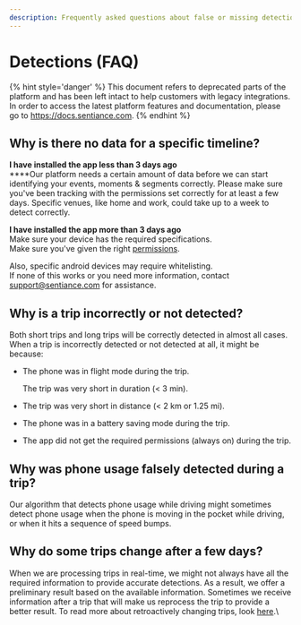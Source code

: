 ```yaml
---
description: Frequently asked questions about false or missing detections.
---
```


# Detections (FAQ)

{% hint style='danger' %} This document refers to deprecated parts of the platform and has been left intact to help customers with legacy integrations. In order to access the latest platform features and documentation, please go to https://docs.sentiance.com. {% endhint %}

## Why is there no data for a specific timeline?

**I have installed the app less than 3 days ago**\
****Our platform needs a certain amount of data before we can start identifying your events, moments & segments correctly. Please make sure you've been tracking with the permissions set correctly for at least a few days. Specific venues, like home and work, could take up to a week to detect correctly.

**I have installed the app more than 3 days ago**\
Make sure your device has the required specifications.\
Make sure you've given the right [permissions](../../sdk/getting-started/android-sdk/permissions.md).&#x20;

Also, specific android devices may require whitelisting.\
If none of this works or you need more information, contact [support@sentiance.com](mailto:support@sentiance.com) for assistance.

## **Why is a trip incorrectly or not detected?**

Both short trips and long trips will be correctly detected in almost all cases. When a trip is incorrectly detected or not detected at all, it might be because:

*   The phone was in flight mode during the trip.

    The trip was very short in duration (< 3 min).
* The trip was very short in distance (< 2 km or 1.25 mi).
* The phone was in a battery saving mode during the trip.
* The app did not get the required permissions (always on) during the trip.

## **Why was phone usage falsely detected during a trip?**

Our algorithm that detects phone usage while driving might sometimes detect phone usage when the phone is moving in the pocket while driving, or when it hits a sequence of speed bumps.&#x20;

## **Why do some trips change after a few days?**

When we are processing trips in real-time, we might not always have all the required information to provide accurate detections. As a result, we offer a preliminary result based on the available information. Sometimes we receive information after a trip that will make us reprocess the trip to provide a better result. To read more about retroactively changing trips, look [here](https://www.sentiance.com/2019/07/03/when-context-is-king-time-is-queen/).\
